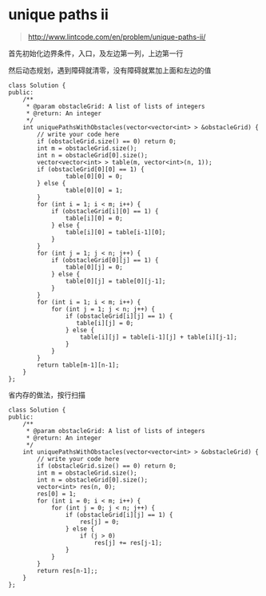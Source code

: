 # unique paths ii

>http://www.lintcode.com/en/problem/unique-paths-ii/

首先初始化边界条件，入口，及左边第一列，上边第一行

然后动态规划，遇到障碍就清零，没有障碍就累加上面和左边的值


    class Solution {
    public:
        /**
         * @param obstacleGrid: A list of lists of integers
         * @return: An integer
         */
        int uniquePathsWithObstacles(vector<vector<int> > &obstacleGrid) {
            // write your code here
            if (obstacleGrid.size() == 0) return 0;
            int m = obstacleGrid.size();
            int n = obstacleGrid[0].size();
            vector<vector<int> > table(m, vector<int>(n, 1));
            if (obstacleGrid[0][0] == 1) {
                    table[0][0] = 0;
            } else {
                    table[0][0] = 1;
            }
            for (int i = 1; i < m; i++) {
                if (obstacleGrid[i][0] == 1) {
                    table[i][0] = 0;
                } else {
                    table[i][0] = table[i-1][0];
                }
            }
            for (int j = 1; j < n; j++) {
                if (obstacleGrid[0][j] == 1) {
                    table[0][j] = 0;
                } else {
                    table[0][j] = table[0][j-1];
                }
            }
            for (int i = 1; i < m; i++) {
                for (int j = 1; j < n; j++) {
                    if (obstacleGrid[i][j] == 1) {
                       table[i][j] = 0;
                    } else {
                        table[i][j] = table[i-1][j] + table[i][j-1];
                    }
                }
            }
            return table[m-1][n-1];
        }
    };

省内存的做法，按行扫描

    class Solution {
    public:
        /**
         * @param obstacleGrid: A list of lists of integers
         * @return: An integer
         */
        int uniquePathsWithObstacles(vector<vector<int> > &obstacleGrid) {
            // write your code here
            if (obstacleGrid.size() == 0) return 0;
            int m = obstacleGrid.size();
            int n = obstacleGrid[0].size();
            vector<int> res(n, 0);
            res[0] = 1;
            for (int i = 0; i < m; i++) {
                for (int j = 0; j < n; j++) {
                    if (obstacleGrid[i][j] == 1) {
                        res[j] = 0;
                    } else {
                        if (j > 0)
                            res[j] += res[j-1];
                    }
                }
            }
            return res[n-1];;
        }
    };
